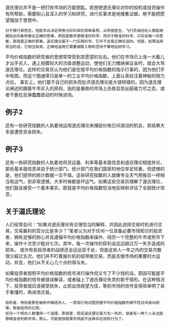 道氏理论并不是一把打败市场的万能钥匙。若想使道氏理论对你的投机或投资操作有所帮助，需要耐心且深入的学习和研究，进行实事求是地搜集证据，绝不能把愿望强加于思想中。
```
对于银行家而言，他能写出决定债券分红利率的简单条例，从而使医生、飞行员或经纪人都能根据给出的条例做出正确的答案，原因是数学是精准的科学，而对于精准的科学，只存在唯一的答案，那就是正确的答案。道氏理论属于一门实践科学，它并不总是正确无误的。但是，如果运用得当的话，它相当有效，正确地运用它需要细致入微和坚持不懈地钻研学习。
```
平均价格指数的研究者的思想常常受到其愿望的左右。他们在市场已上涨一大截儿才出手买入，遇上规模较大的次级调整运动，使他们无力缴纳保证金时，就会大骂道氏理论。这样的交易员认为他们是在按平均价格指数的指示行事的，因为他们手中有图，而这个图通常只是单一的工业平均价格指数，上面认真标注着神秘的阻力点位。
事实上，他们基于自己的损失而批评道氏理论是大错特错的，因为道氏理论阐述的跟着牛市买入的原则，指的是暴跌的市场上杀跌显现出筋疲力尽之态，或者干脆在反弹蠢蠢欲动的时候进场。

## 例子2
还有一些研究指数的人执着地运用道氏理论来捕捉价格日间波动的机会，其结果大多是遭受资金损失。
## 例子3
还有一些研究指数的人执着地将货运量、利率等基本面信息和道氏理论相提并论，那些基本面信息来自于统计部门。统计部门在我们国家的地位举足轻重，但遗憾的是，他们提供的统计数据一文不值。这些研究指数的人就像专业天气预报员一样相当有运气，但非常遗憾，大多时候都是坏运气。如果这些交易员理解了道氏理论，他们就会接受一个基本事实，那就是平均价格指数恰当地反映和评估了全部统计信息。
## 关于道氏理论
人们经常会问：“如果对道氏理论有合理恰当的解释，并因此选择交易时机进行交易，交易赢利的百分比是多少？”笔者认为对于任何一位具备必要市场知识的投资者，拥有足够的耐心并且遵循平均价格指数来操作，经历一个完整的牛市或熊市下来，操作十次至少能对七次。其中，每一次操作的获利会远远超过万一失手造成的损失。
或许有些投资者的战绩还会远远高于此，但是这些人一年之内的交易次数很少超过五次。他们并不盯着报价机的纸带做交易，而是去做市场的重要的大运动，并且，他们从不关心几个点的得与失。

如果投资者按照平均价格指数的信号进行操作但又亏了不少钱的话，原因可能是平均价格指数的信号被错误解读，或者碰上了道氏理论失灵的若干情形。在这种情况下，投资者就应该接受损失，止损出场观望为佳，等到市场的信号变得简单明了易于看懂时，再进场交易。

```
投机者，特别是那些被称作赌徒的人，一意孤行地试图挖掘平均价格指数的细节性日间波动规律，那是徒劳的幻想。
任何一个明白人都懂得一个道理，那就是：假设道氏理论是万无一失的，或者有一两个人永远能够精准地判断市场，那么，可能很快股票市场就不会再存在投机行为了。
```

